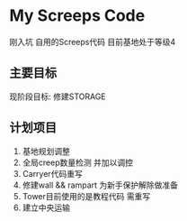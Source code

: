 # My Screeps Code

刚入坑 自用的Screeps代码 目前基地处于等级4

## 主要目标

现阶段目标: 修建STORAGE

## 计划项目

1. 基地规划调整
2. 全局creep数量检测 并加以调控
3. Carryer代码重写
4. 修建wall && rampart 为新手保护解除做准备
5. Tower目前使用的是教程代码 需重写
6. 建立中央运输